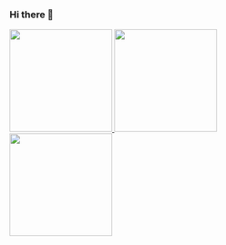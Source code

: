 ### Hi there 👋
<p align="left">
<a href="https://github.com/Befous">
  <img height="180em" src="https://github-readme-stats-eight-theta.vercel.app/api?username=Befous&show_icons=true&theme=dark&include_all_commits=true&count_private=true"/>
  <img height="180em" src="https://github-readme-stats-eight-theta.vercel.app/api/top-langs/?username=Befous&layout=compact&langs_count=8&theme=dark"/>
  <img height="180em" src="https://github-readme-stats.vercel.app/api/wakatime?username=Befous"/>
</a>
</p>
